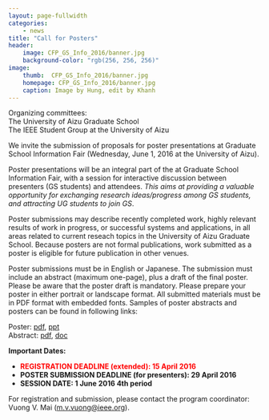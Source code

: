 ```yaml
---
layout: page-fullwidth
categories:
    - news
title: "Call for Posters"
header:
    image: CFP_GS_Info_2016/banner.jpg
    background-color: "rgb(256, 256, 256)"
image:
    thumb:  CFP_GS_Info_2016/banner.jpg
    homepage: CFP_GS_Info_2016/banner.jpg 
    caption: Image by Hung, edit by Khanh
---
```


Organizing committees: <br>
The University of Aizu Graduate School <br>
The IEEE Student Group at the University of Aizu 

We invite the submission of proposals for poster presentations at Graduate School Information Fair (Wednesday, June 1, 2016 at the University of Aizu). 

Poster presentations will be an integral part of the at Graduate School Information Fair, with a session for interactive discussion between presenters (GS students) and attendees. *This aims at providing a valuable opportunity for exchanging research ideas/progress among GS students, and attracting UG students to join GS*.

Poster submissions may describe recently completed work, highly relevant results of work in progress, or successful systems and applications, in all areas related to current reseach topics in the University of Aizu Graduate School.  Because posters are not formal publications, work submitted as a poster is eligible for future publication in other venues.

Poster submissions must be in English or Japanese. The submission must include an abstract (maximum one-page), plus a draft of the final poster. Please be aware that the poster draft is mandatory. Please prepare your poster in either portrait or landscape format. All submitted materials must be in PDF format with embedded fonts. Samples of poster abstracts and posters can be found in following links: 

Poster: [pdf](https://ieee-aizustd.github.io/feeling-responsive/files/CFP_GS_Info_2016/Poster_sample.pdf), [ppt](https://ieee-aizustd.github.io/feeling-responsive/files/CFP_GS_Info_2016/Poster_sample.pptx) <br>
Abstract: [pdf](https://ieee-aizustd.github.io/feeling-responsive/files/CFP_GS_Info_2016/Abstract_Submission_Form.pdf), [doc](https://ieee-aizustd.github.io/feeling-responsive/files/CFP_GS_Info_2016/Abstract_Submission_Form.docx)


**Important Dates:**
- **<font color="red">REGISTRATION DEADLINE (extended): 15 April 2016</font>**
- **POSTER SUBMISSION DEADLINE (for presenters): 29 April 2016**
- **SESSION DATE: 1 June 2016 4th period**

For registration and submission, please contact the program coordinator: Vuong V. Mai (<m.v.vuong@ieee.org>).
